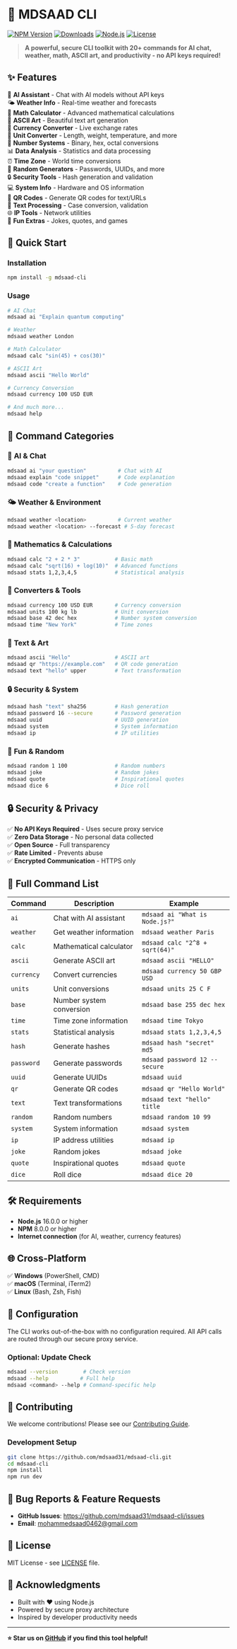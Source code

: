 # 🚀 MDSAAD CLI

[![NPM Version](https://img.shields.io/npm/v/mdsaad-cli.svg)](https://www.npmjs.com/package/mdsaad-cli)
[![Downloads](https://img.shields.io/npm/dm/mdsaad-cli.svg)](https://www.npmjs.com/package/mdsaad-cli)
[![Node.js](https://img.shields.io/node/v/mdsaad-cli.svg)](https://nodejs.org/)
[![License](https://img.shields.io/npm/l/mdsaad-cli.svg)](https://github.com/mdsaad31/mdsaad-cli/blob/main/LICENSE)

> **A powerful, secure CLI toolkit with 20+ commands for AI chat, weather, math, ASCII art, and productivity - no API keys required!**

## ✨ **Features**

🤖 **AI Assistant** - Chat with AI models without API keys  
🌤️ **Weather Info** - Real-time weather and forecasts  
🧮 **Math Calculator** - Advanced mathematical calculations  
🎨 **ASCII Art** - Beautiful text art generation  
💱 **Currency Converter** - Live exchange rates  
📏 **Unit Converter** - Length, weight, temperature, and more  
🔢 **Number Systems** - Binary, hex, octal conversions  
📊 **Data Analysis** - Statistics and data processing  
⏰ **Time Zone** - World time conversions  
🎲 **Random Generators** - Passwords, UUIDs, and more  
🔒 **Security Tools** - Hash generation and validation  
💻 **System Info** - Hardware and OS information  
🎯 **QR Codes** - Generate QR codes for text/URLs  
📝 **Text Processing** - Case conversion, validation  
🌐 **IP Tools** - Network utilities  
🎵 **Fun Extras** - Jokes, quotes, and games

## 🚀 **Quick Start**

### Installation
```bash
npm install -g mdsaad-cli
```

### Usage
```bash
# AI Chat
mdsaad ai "Explain quantum computing"

# Weather
mdsaad weather London

# Math Calculator  
mdsaad calc "sin(45) + cos(30)"

# ASCII Art
mdsaad ascii "Hello World"

# Currency Conversion
mdsaad currency 100 USD EUR

# And much more...
mdsaad help
```

## 🎯 **Command Categories**

### 🤖 **AI & Chat**
```bash
mdsaad ai "your question"          # Chat with AI
mdsaad explain "code snippet"      # Code explanation  
mdsaad code "create a function"    # Code generation
```

### 🌤️ **Weather & Environment**
```bash
mdsaad weather <location>          # Current weather
mdsaad weather <location> --forecast # 5-day forecast
```

### 🧮 **Mathematics & Calculations**
```bash
mdsaad calc "2 + 2 * 3"           # Basic math
mdsaad calc "sqrt(16) + log(10)"  # Advanced functions
mdsaad stats 1,2,3,4,5            # Statistical analysis
```

### 💱 **Converters & Tools**
```bash
mdsaad currency 100 USD EUR       # Currency conversion
mdsaad units 100 kg lb            # Unit conversion
mdsaad base 42 dec hex            # Number system conversion
mdsaad time "New York"            # Time zones
```

### 🎨 **Text & Art**
```bash
mdsaad ascii "Hello"              # ASCII art
mdsaad qr "https://example.com"   # QR code generation
mdsaad text "hello" upper         # Text transformation
```

### 🔒 **Security & System**
```bash
mdsaad hash "text" sha256         # Hash generation
mdsaad password 16 --secure       # Password generation
mdsaad uuid                       # UUID generation
mdsaad system                     # System information
mdsaad ip                         # IP utilities
```

### 🎲 **Fun & Random**
```bash
mdsaad random 1 100               # Random numbers
mdsaad joke                       # Random jokes
mdsaad quote                      # Inspirational quotes
mdsaad dice 6                     # Dice roll
```

## 🔒 **Security & Privacy**

✅ **No API Keys Required** - Uses secure proxy service  
✅ **Zero Data Storage** - No personal data collected  
✅ **Open Source** - Full transparency  
✅ **Rate Limited** - Prevents abuse  
✅ **Encrypted Communication** - HTTPS only

## 📖 **Full Command List**

| Command | Description | Example |
|---------|-------------|---------|
| `ai` | Chat with AI assistant | `mdsaad ai "What is Node.js?"` |
| `weather` | Get weather information | `mdsaad weather Paris` |
| `calc` | Mathematical calculator | `mdsaad calc "2^8 + sqrt(64)"` |
| `ascii` | Generate ASCII art | `mdsaad ascii "HELLO"` |
| `currency` | Convert currencies | `mdsaad currency 50 GBP USD` |
| `units` | Unit conversions | `mdsaad units 25 C F` |
| `base` | Number system conversion | `mdsaad base 255 dec hex` |
| `time` | Time zone information | `mdsaad time Tokyo` |
| `stats` | Statistical analysis | `mdsaad stats 1,2,3,4,5` |
| `hash` | Generate hashes | `mdsaad hash "secret" md5` |
| `password` | Generate passwords | `mdsaad password 12 --secure` |
| `uuid` | Generate UUIDs | `mdsaad uuid` |
| `qr` | Generate QR codes | `mdsaad qr "Hello World"` |
| `text` | Text transformations | `mdsaad text "hello" title` |
| `random` | Random numbers | `mdsaad random 10 99` |
| `system` | System information | `mdsaad system` |
| `ip` | IP address utilities | `mdsaad ip` |
| `joke` | Random jokes | `mdsaad joke` |
| `quote` | Inspirational quotes | `mdsaad quote` |
| `dice` | Roll dice | `mdsaad dice 20` |

## 🛠️ **Requirements**

- **Node.js** 16.0.0 or higher
- **NPM** 8.0.0 or higher
- **Internet connection** (for AI, weather, currency features)

## 🌐 **Cross-Platform**

✅ **Windows** (PowerShell, CMD)  
✅ **macOS** (Terminal, iTerm2)  
✅ **Linux** (Bash, Zsh, Fish)

## 🔧 **Configuration**

The CLI works out-of-the-box with no configuration required. All API calls are routed through our secure proxy service.

### Optional: Update Check
```bash
mdsaad --version        # Check version
mdsaad --help          # Full help
mdsaad <command> --help # Command-specific help
```

## 🤝 **Contributing**

We welcome contributions! Please see our [Contributing Guide](https://github.com/mdsaad31/mdsaad-cli/blob/main/CONTRIBUTING.md).

### Development Setup
```bash
git clone https://github.com/mdsaad31/mdsaad-cli.git
cd mdsaad-cli
npm install
npm run dev
```

## 🐛 **Bug Reports & Feature Requests**

- **GitHub Issues**: https://github.com/mdsaad31/mdsaad-cli/issues
- **Email**: mohammedsaad0462@gmail.com

## 📄 **License**

MIT License - see [LICENSE](https://github.com/mdsaad31/mdsaad-cli/blob/main/LICENSE) file.

## 🙏 **Acknowledgments**

- Built with ❤️ using Node.js
- Powered by secure proxy architecture
- Inspired by developer productivity needs

---

**⭐ Star us on [GitHub](https://github.com/mdsaad31/mdsaad-cli) if you find this tool helpful!**